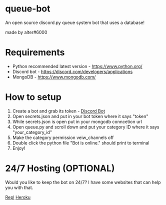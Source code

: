 # queue-bot
An open source discord.py queue system bot that uses a database!

made by alter#6000

# Requirements 
* Python recommended latest version - https://www.python.org/
* Discord bot - https://discord.com/developers/applications
* MongoDB - https://www.mongodb.com/

# How to setup
1. Create a bot and grab its token - [Discord Bot](https://discord.com/developers/applications)
2. Open secrets.json and put in your bot token where it says "token"
3. While secrets.json is open put in your mongodb conncetion url
4. Open queue.py and scroll down and put your category ID where it says "your_category_id"
5. Make the category permission veiw_channels off
6. Double click the python file "Bot is online." should print to terminal
7. Enjoy!

# 24/7 Hosting (OPTIONAL)
Would you like to keep the bot on 24/7? I have some websites that can help you with that.

[Repl](https://replit.com/~) [Heroku](https://www.heroku.com/)
